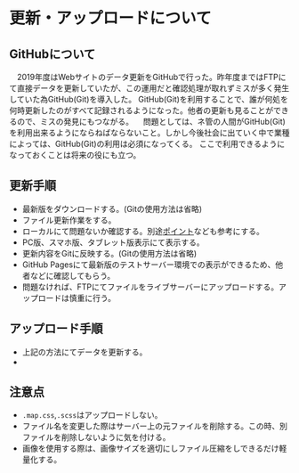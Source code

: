 

# 更新・アップロードについて
## GitHubについて
　2019年度はWebサイトのデータ更新をGitHubで行った。昨年度まではFTPにて直接データを更新していたが、この運用だと確認処理が取れずミスが多く発生していた為GitHub(Git)を導入した。
GitHub(Git)を利用することで、誰が何処を何時更新したのがすべて記録されるようになった。他者の更新も見ることができるので、ミスの発見にもつながる。
　問題としては、ネ管の人間がGitHub(Git)を利用出来るようにならねばならないこと。しかし今後社会に出ていく中で業種によっては、GitHub(Git)の利用は必須になってくる。
ここで利用できるようになっておくことは将来の役にも立つ。

## 更新手順
- 最新版をダウンロードする。(Gitの使用方法は省略)
- ファイル更新作業をする。
- ローカルにて問題ないか確認する。別途[ポイント](point)なども参考にする。
- PC版、スマホ版、タブレット版表示にて表示する。
- 更新内容をGitに反映する。(Gitの使用方法は省略)
- GitHub Pagesにて最新版のテストサーバー環境での表示ができるため、他者などに確認してもらう。
- 問題なければ、FTPにてファイルをライブサーバーにアップロードする。アップロードは慎重に行う。

## アップロード手順
- 上記の方法にてデータを更新する。
- 

## 注意点
- `.map.css`,`.scss`はアップロードしない。
- ファイル名を変更した際はサーバー上の元ファイルを削除する。この時、別ファイルを削除しないように気を付ける。
- 画像を使用する際は、画像サイズを適切にしファイル圧縮をしできるだけ軽量化する。